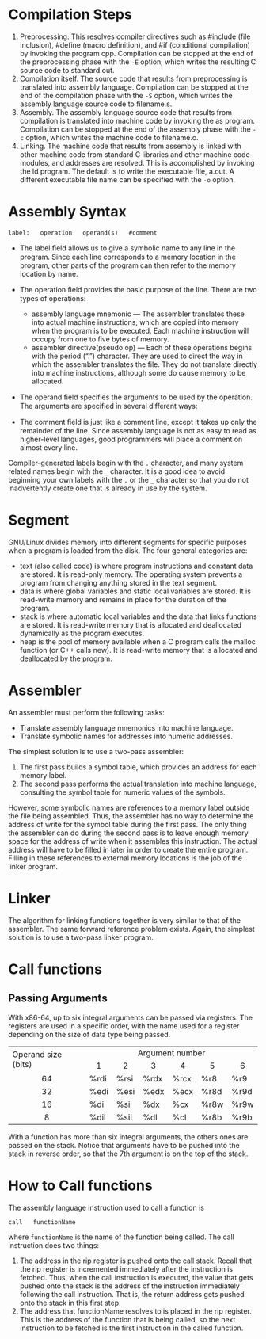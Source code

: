 # Compilation Steps
1. Preprocessing. This resolves compiler directives such as #include (file inclusion), #define (macro definition), and #if (conditional compilation) by invoking the program cpp. Compilation can be stopped at the end of the preprocessing phase with the `-E` option, which writes the resulting C source code to standard out.
2. Compilation itself. The source code that results from preprocessing is translated into assembly language. Compilation can be stopped at the end of the compilation phase with the `-S` option, which writes the assembly language source code to filename.s.
3. Assembly. The assembly language source code that results from compilation is translated into machine code by invoking the as program. Compilation can be stopped at the end of the assembly phase with the `-c` option, which writes the machine code to filename.o.
4. Linking. The machine code that results from assembly is linked with other machine code from standard C libraries and other machine code modules, and addresses are resolved. This is accomplished by invoking the ld program. The default is to write the executable file, a.out. A different executable file name can be specified with the `-o` option.

# Assembly Syntax

`label:   operation   operand(s)   #comment`

 - The label ﬁeld allows us to give a symbolic name to any line in the program. Since each line corresponds to a memory location in the program, other parts of the program can then refer to the memory location by name.
 - The operation ﬁeld provides the basic purpose of the line. There are two types of operations: 

 	* assembly language mnemonic — The assembler translates these into actual machine instructions, which are copied into memory when the program is to be executed. Each machine instruction will occupy from one to five bytes of memory.
 	* assembler directive(pseudo op) — Each of these operations begins with the period (“.”) character. They are used to direct the way in which the assembler translates the file. They do not translate directly into machine instructions, although some do cause memory to be allocated.
 - The operand ﬁeld specifies the arguments to be used by the operation. The arguments are specified in several different ways:
 - The comment ﬁeld is just like a comment line, except it takes up only the remainder of the line. Since assembly language is not as easy to read as higher-level languages, good programmers will place a comment on almost every line.


Compiler-generated labels begin with the `.` character, and many system related names begin with the `_` character. It is a good idea to avoid beginning your own labels with the `.` or the `_` character so that you do not inadvertently create one that is already in use by the system.

# Segment

GNU/Linux divides memory into different segments for specific purposes when a program is loaded from the disk. The four general categories are:

 - text (also called code) is where program instructions and constant data are stored. It is read-only memory. The operating system prevents a program from changing anything stored in the text segment.
 - data is where global variables and static local variables are stored. It is read-write memory and remains in place for the duration of the program.
 - stack is where automatic local variables and the data that links functions are stored. It is read-write memory that is allocated and deallocated dynamically as the program executes.
 - heap is the pool of memory available when a C program calls the malloc function (or C++ calls new). It is read-write memory that is allocated and deallocated by the program.

# Assembler
 
An assembler must perform the following tasks:

 - Translate assembly language mnemonics into machine language.
 - Translate symbolic names for addresses into numeric addresses.

The simplest solution is to use a two-pass assembler:

 1. The first pass builds a symbol table, which provides an address for each memory label.
 2. The second pass performs the actual translation into machine language, consulting the symbol table for numeric values of the symbols.

However, some symbolic names are references to a memory label outside the file being assembled. Thus, the assembler has no way to determine the address of write for the symbol table during the first pass. The only thing the assembler can do during the second pass is to leave enough memory space for the address of write when it assembles this instruction. The actual address will have to be filled in later in order to create the entire program. Filling in these references to external memory locations is the job of the linker program.

# Linker

The algorithm for linking functions together is very similar to that of the assembler. The same forward reference problem exists. Again, the simplest solution is to use a two-pass linker program.


# Call functions

## Passing Arguments

With x86-64, up to six integral arguments can be passed via registers. The registers are used in a specific order, with the name used for a register depending on the size of data type being passed.

<center>
<table>
	<tr>
		<td rowspan=2>Operand size (bits)</td>
		<td colspan=6 align='center'>Argument number</td>
	</tr>
	<tr align='center'>
		<td>1</td>
		<td>2</td>
		<td>3</td>
		<td>4</td>
		<td>5</td>
		<td>6</td>
	</tr>
	<tr>
		<td align='center'>64</td>
		<td>%rdi</td>
		<td>%rsi</td>
		<td>%rdx</td>
		<td>%rcx</td>
		<td>%r8</td>
		<td>%r9</td>
	</tr>
	<tr>
		<td align='center'>32</td>
		<td>%edi</td>
		<td>%esi</td>
		<td>%edx</td>
		<td>%ecx</td>
		<td>%r8d</td>
		<td>%r9d</td>
	</tr>
	<tr>
		<td align='center'>16</td>
		<td>%di</td>
		<td>%si</td>
		<td>%dx</td>
		<td>%cx</td>
		<td>%r8w</td>
		<td>%r9w</td>
	</tr>
	<tr>
		<td align='center'>8</td>
		<td>%dil</td>
		<td>%sil</td>
		<td>%dl</td>
		<td>%cl</td>
		<td>%r8b</td>
		<td>%r9b</td>
	</tr>
</table>
</center>

With a function has more than six integral arguments, the others ones are passed on the stack. Notice that arguments have to be pushed into the stack in reverse order, so that the 7th argument is on the top of the stack.


# How to Call functions

The assembly language instruction used to call a function is

`call	functionName`

where `functionName` is the name of the function being called. The call instruction does two things:

 1. The address in the rip register is pushed onto the call stack. Recall that the rip register is incremented immediately after the instruction is fetched. Thus, when the call instruction is executed, the value that gets pushed onto the stack is the address of the instruction immediately following the call instruction. That is, the return address gets pushed onto the stack in this first step.
 2. The address that functionName resolves to is placed in the rip register. This is the address of the function that is being called, so the next instruction to be fetched is the first instruction in the called function.
